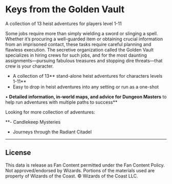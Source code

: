# Keys from the Golden Vault

A collection of 13 heist adventures for players level 1-11

Some jobs require more than simply wielding a sword or slinging a spell. Whether it’s procuring a well-guarded item or obtaining crucial information from an imprisoned contact, these tasks require careful planning and flawless execution. The secretive organization called the Golden Vault specializes in hiring crews for such jobs, and for the most daunting assignments—pursuing fabulous treasures and stopping dire threats—that crew is your character.

- A collection of 13** stand-alone heist adventures for characters levels 1-11**
- Easy to drop in heist adventures into any setting or run as a one-shot

• **Detailed information, in-world maps, and advice for Dungeon Masters** to help run adventures with multiple paths to success**

Looking for more collection of adventures:

**- Candlekeep Mysteries

- Journeys through the Radiant Citadel

---

## License

This data is release as Fan Content permitted under the Fan Content Policy. Not approved/endorsed by Wizards. Portions of the materials used are property of Wizards of the Coast. © Wizards of the Coast LLC.
